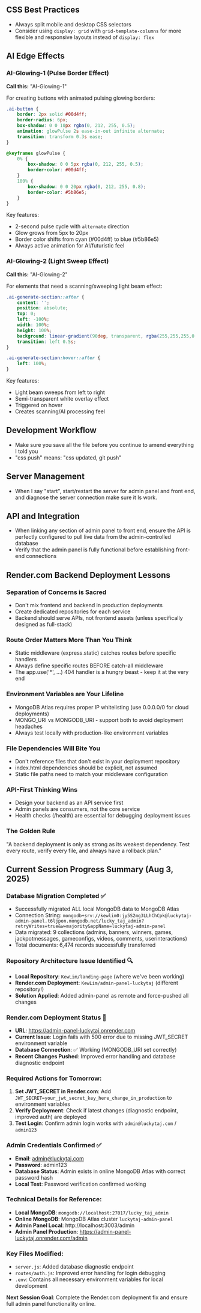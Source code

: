 ## CSS Best Practices

- Always split mobile and desktop CSS selectors
- Consider using `display: grid` with `grid-template-columns` for more flexible and responsive layouts instead of `display: flex`

## AI Edge Effects

### AI-Glowing-1 (Pulse Border Effect)

**Call this:** "AI-Glowing-1"

For creating buttons with animated pulsing glowing borders:

```css
.ai-button {
    border: 2px solid #00d4ff;
    border-radius: 6px;
    box-shadow: 0 0 10px rgba(0, 212, 255, 0.5);
    animation: glowPulse 2s ease-in-out infinite alternate;
    transition: transform 0.3s ease;
}

@keyframes glowPulse {
    0% {
        box-shadow: 0 0 5px rgba(0, 212, 255, 0.5);
        border-color: #00d4ff;
    }
    100% {
        box-shadow: 0 0 20px rgba(0, 212, 255, 0.8);
        border-color: #5b86e5;
    }
}
```

Key features:
- 2-second pulse cycle with `alternate` direction
- Glow grows from 5px to 20px
- Border color shifts from cyan (#00d4ff) to blue (#5b86e5)
- Always active animation for AI/futuristic feel

### AI-Glowing-2 (Light Sweep Effect)

**Call this:** "AI-Glowing-2"

For elements that need a scanning/sweeping light beam effect:

```css
.ai-generate-section::after {
    content: '';
    position: absolute;
    top: 0;
    left: -100%;
    width: 100%;
    height: 100%;
    background: linear-gradient(90deg, transparent, rgba(255,255,255,0.4), transparent);
    transition: left 0.5s;
}

.ai-generate-section:hover::after {
    left: 100%;
}
```

Key features:
- Light beam sweeps from left to right
- Semi-transparent white overlay effect
- Triggered on hover
- Creates scanning/AI processing feel

## Development Workflow

- Make sure you save all the file before you continue to amend everything I told you
- "css push" means: "css updated, git push"

## Server Management

- When I say "start", start/restart the server for admin panel and front end, and diagnose the server connection make sure it Is work.

## API and Integration

- When linking any section of admin panel to front end, ensure the API is perfectly configured to pull live data from the admin-controlled database
- Verify that the admin panel is fully functional before establishing front-end connections

## Render.com Backend Deployment Lessons

### Separation of Concerns is Sacred

- Don't mix frontend and backend in production deployments
- Create dedicated repositories for each service
- Backend should serve APIs, not frontend assets (unless specifically designed as full-stack)

### Route Order Matters More Than You Think

- Static middleware (express.static) catches routes before specific handlers
- Always define specific routes BEFORE catch-all middleware
- The app.use('*', ...) 404 handler is a hungry beast - keep it at the very end

### Environment Variables are Your Lifeline

- MongoDB Atlas requires proper IP whitelisting (use 0.0.0.0/0 for cloud deployments)
- MONGO_URI vs MONGODB_URI - support both to avoid deployment headaches
- Always test locally with production-like environment variables

### File Dependencies Will Bite You

- Don't reference files that don't exist in your deployment repository
- index.html dependencies should be explicit, not assumed
- Static file paths need to match your middleware configuration

### API-First Thinking Wins

- Design your backend as an API service first
- Admin panels are consumers, not the core service
- Health checks (/health) are essential for debugging deployment issues

### The Golden Rule

"A backend deployment is only as strong as its weakest dependency. Test every route, verify every file, and always have a rollback plan."

## Current Session Progress Summary (Aug 3, 2025)

### Database Migration Completed ✅
- Successfully migrated ALL local MongoDB data to MongoDB Atlas
- Connection String: `mongodb+srv://kewlim0:jy5S2mg3LLhChCpk@luckytaj-admin-panel.t6ljpon.mongodb.net/lucky_taj_admin?retryWrites=true&w=majority&appName=luckytaj-admin-panel`
- Data migrated: 9 collections (admins, banners, winners, games, jackpotmessages, gameconfigs, videos, comments, userinteractions)
- Total documents: 6,474 records successfully transferred

### Repository Architecture Issue Identified 🔍
- **Local Repository**: `KewLim/landing-page` (where we've been working)
- **Render.com Deployment**: `KewLim/admin-panel-luckytaj` (different repository!)
- **Solution Applied**: Added admin-panel as remote and force-pushed all changes

### Render.com Deployment Status 🚀
- **URL**: https://admin-panel-luckytaj.onrender.com
- **Current Issue**: Login fails with 500 error due to missing JWT_SECRET environment variable
- **Database Connection**: ✅ Working (MONGODB_URI set correctly)
- **Recent Changes Pushed**: Improved error handling and database diagnostic endpoint

### Required Actions for Tomorrow:
1. **Set JWT_SECRET in Render.com**: Add `JWT_SECRET=your_jwt_secret_key_here_change_in_production` to environment variables
2. **Verify Deployment**: Check if latest changes (diagnostic endpoint, improved auth) are deployed
3. **Test Login**: Confirm admin login works with `admin@luckytaj.com` / `admin123`

### Admin Credentials Confirmed ✅
- **Email**: admin@luckytaj.com
- **Password**: admin123 
- **Database Status**: Admin exists in online MongoDB Atlas with correct password hash
- **Local Test**: Password verification confirmed working

### Technical Details for Reference:
- **Local MongoDB**: `mongodb://localhost:27017/lucky_taj_admin`
- **Online MongoDB**: MongoDB Atlas cluster `luckytaj-admin-panel`
- **Admin Panel Local**: http://localhost:3003/admin
- **Admin Panel Production**: https://admin-panel-luckytaj.onrender.com/admin

### Key Files Modified:
- `server.js`: Added database diagnostic endpoint
- `routes/auth.js`: Improved error handling for login debugging
- `.env`: Contains all necessary environment variables for local development

**Next Session Goal**: Complete the Render.com deployment fix and ensure full admin panel functionality online.